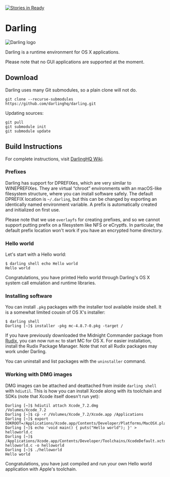 [![Stories in Ready](https://badge.waffle.io/darlinghq/darling.png?label=ready&title=Ready)](https://waffle.io/darlinghq/darling)
# Darling

![Darling logo](http://darlinghq.org/img/darling250.png)

Darling is a runtime environment for OS X applications.

Please note that no GUI applications are supported at the moment.

## Download

Darling uses many Git submodules, so a plain clone will not do.

````
git clone --recurse-submodules https://github.com/darlinghq/darling.git
````

Updating sources:

````
git pull
git submodule init
git submodule update
````

## Build Instructions

For complete instructions, visit [DarlingHQ Wiki](https://wiki.darlinghq.org/build_instructions).

### Prefixes

Darling has support for DPREFIXes, which are very similar to WINEPREFIXes. They are virtual “chroot” environments with an macOS-like filesystem structure, where you can install software safely. The default DPREFIX location is `~/.darling`, but this can be changed by exporting an identically named environment variable. A prefix is automatically created and initialized on first use.

Please note that we use `overlayfs` for creating prefixes, and so we cannot support putting prefix on a filesystem like NFS or eCryptfs. In particular, the default prefix location won't work if you have an encrypted home directory.

### Hello world

Let's start with a Hello world:

````
$ darling shell echo Hello world
Hello world
````

Congratulations, you have printed Hello world through Darling's OS X system call emulation and runtime libraries.

### Installing software

You can install `.pkg` packages with the installer tool available inside shell. It is a somewhat limited cousin of OS X's installer:

````
$ darling shell
Darling [~]$ installer -pkg mc-4.8.7-0.pkg -target /
````

If you have previously downloaded the Midnight Commander package from [Rudix](http://rudix.org), you can now run `mc` to start MC for OS X. For easier installation, install the Rudix Package Manager. Note that not all Rudix packages may work under Darling.

You can uninstall and list packages with the `uninstaller` command.

### Working with DMG images

DMG images can be attached and deattached from inside `darling shell` with `hdiutil`. This is how you can install Xcode along with its toolchain and SDKs (note that Xcode itself doesn't run yet):

````
Darling [~]$ hdiutil attach Xcode_7.2.dmg
/Volumes/Xcode_7.2
Darling [~]$ cp -r /Volumes/Xcode_7.2/Xcode.app /Applications
Darling [~]$ export SDKROOT=/Applications/Xcode.app/Contents/Developer/Platforms/MacOSX.platform/Developer/SDKs/MacOSX10.11.sdk
Darling [~]$ echo 'void main() { puts("Hello world"); }' > helloworld.c
Darling [~]$ /Applications/Xcode.app/Contents/Developer/Toolchains/XcodeDefault.xctoolchain/usr/bin/clang helloworld.c -o helloworld
Darling [~]$ ./helloworld
Hello world
````

Congratulations, you have just compiled and run your own Hello world application with Apple's toolchain.

